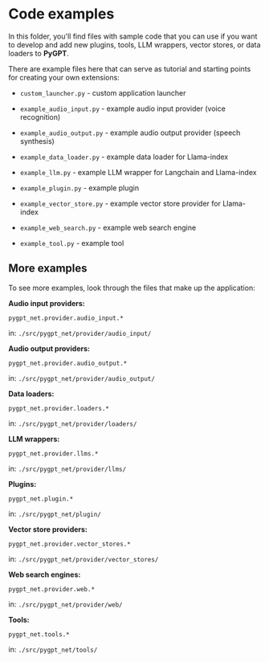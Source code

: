 # Code examples

In this folder, you'll find files with sample code that you can use if you want to develop and add new plugins, tools, LLM wrappers, vector stores, or data loaders to **PyGPT**.

There are example files here that can serve as tutorial and starting points for creating your own extensions:

- `custom_launcher.py` - custom application launcher

- `example_audio_input.py`  - example audio input provider (voice recognition)

- `example_audio_output.py`  - example audio output provider (speech synthesis)

- `example_data_loader.py`  - example data loader for Llama-index

- `example_llm.py`  - example LLM wrapper for Langchain and Llama-index

- `example_plugin.py`  - example plugin

- `example_vector_store.py`  - example vector store provider for Llama-index

- `example_web_search.py`  - example web search engine

- `example_tool.py`  - example tool

## More examples

To see more examples, look through the files that make up the application:

**Audio input providers:**

`pygpt_net.provider.audio_input.*`

in: `./src/pygpt_net/provider/audio_input/`

**Audio output providers:**

`pygpt_net.provider.audio_output.*`

in: `./src/pygpt_net/provider/audio_output/`

**Data loaders:**

`pygpt_net.provider.loaders.*`

in: `./src/pygpt_net/provider/loaders/`

**LLM wrappers:**

`pygpt_net.provider.llms.*`

in: `./src/pygpt_net/provider/llms/`

**Plugins:**

`pygpt_net.plugin.*`

in: `./src/pygpt_net/plugin/`

**Vector store providers:**

`pygpt_net.provider.vector_stores.*`

in: `./src/pygpt_net/provider/vector_stores/`

**Web search engines:**

`pygpt_net.provider.web.*`

in: `./src/pygpt_net/provider/web/`

**Tools:**

`pygpt_net.tools.*`

in: `./src/pygpt_net/tools/`

